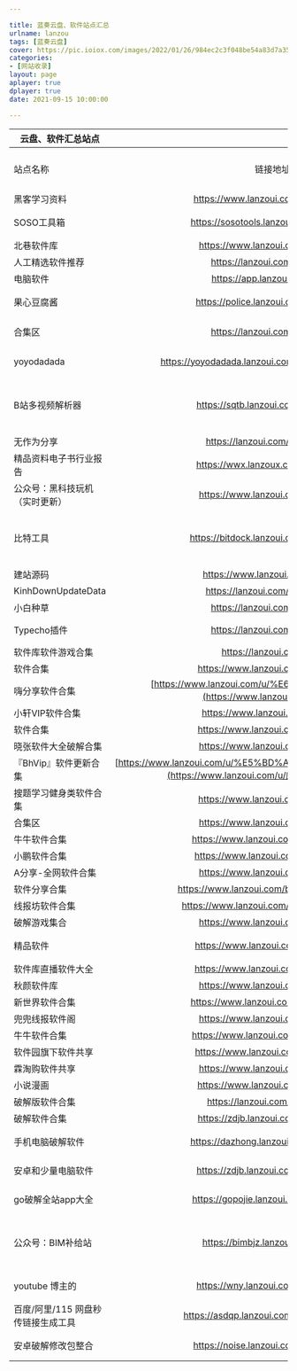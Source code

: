 ```yaml
---

title: 蓝奏云盘、软件站点汇总
urlname: lanzou
tags: [蓝奏云盘]
cover: https://pic.ioiox.com/images/2022/01/26/984ec2c3f048be54a83d7a35bc06d4ed.jpg
categories:
- [网站收录]
layout: page
aplayer: true
dplayer: true
date: 2021-09-15 10:00:00

---
```




| 云盘、软件汇总站点                 |                                                              |           |                            |
| ---------------------------------- | :----------------------------------------------------------: | --------- | -------------------------- |
| 站点名称                           |                           链接地址                           | 密码      | 备注信息（有无失效）       |
| 黑客学习资料                       |              https://www.lanzoui.com/b0ce8pmpc               | 无        | PDF文件                    |
| SOSO工具箱                         |           https://sosotools.lanzoui.com/b015bjrji            | C90W      | 办公表格工具               |
| 北巷软件库                         |               https://www.lanzoui.com/b325470                | 无        | APK                        |
| 人工精选软件推荐                   |                 https://lanzoui.com/b756387                  | 无        | APK                        |
| 电脑软件                           |                 https://app.lanzoui.com/s/wp                 | 无        | 压缩文件                   |
| 果心豆腐酱                         |             https://police.lanzoui.com/b015kfsoj             | 无        | 电脑软件抖音解析           |
| 合集区                             |                 https://lanzoui.com/b908456                  | 无        | 手机电脑软件汇总           |
| yoyodadada                         |       https://yoyodadada.lanzoui.com/u/yoyodadada#6h71       | 无        | 手机电脑软件汇总           |
| B站多视频解析器                    |              https://sqtb.lanzoui.com/b015c0ksh              | 无        | 就一个软件，官方更新同步站 |
| 无作为分享                         |                https://lanzoui.com/u/wuzuowei                | 无        | APK                        |
| 精品资料电子书行业报告             |              https://wwx.lanzoux.com/b0cdvkdfa               | 无        | 一些资料                   |
| 公众号：黑科技玩机（实时更新）     |               https://www.lanzoui.com/b281858                | 无        | 手机电脑软件汇总           |
| 比特工具                           |            https://bitdock.lanzoui.com/b01592vva             | 无        | 就一个软件，官方更新同步站 |
| 建站源码                           |               https://www.lanzoui.com/s/jz666                | 无        | 建站源码                   |
| KinhDownUpdateData                 |                https://lanzoui.com/s/KinhDown                | 无        | KinhDown                   |
| 小白种草                           |                 https://lanzoui.com/b587435                  | 无        | APK                        |
| Typecho插件                        |                 https://lanzoui.com/b967760                  | 无        | Typecho插件                |
| 软件库软件游戏合集                 |                  https://lanzoui.com/u/rjk                   | 无        | APK                        |
| 软件合集                           |              https://www.lanzoui.com/b098unlvi               | 无        | APK                        |
| 嗨分享软件合集                     | [https://www.lanzoui.com/u/%E6%8B%BD%E6%8B%BD](https://www.lanzoui.com/u/拽拽) | 无        | APK                        |
| 小轩VIP软件合集                    |                https://www.lanzoui.com/b76826                | 无        | APK                        |
| 软件合集                           |              https://www.lanzoui.com/b098unlvi               | 无        | APK                        |
| 晓张软件大全破解合集               |               https://www.lanzoui.com/b368370                | 无        | APK                        |
| 『BhVip』软件更新合集              | [https://www.lanzoui.com/u/%E5%BD%AA%E7%85%8CQQ1846055318](https://www.lanzoui.com/u/彪煌QQ1846055318) | 无        | APK                        |
| 搜题学习健身类软件合集             |              https://www.lanzoui.com/b0ejszlmf               | 无        | APK                        |
| 合集区                             |               https://www.lanzoui.com/b908456                | 无        | APK                        |
| 牛牛软件合集                       |              https://www.lanzoui.com/u/36277009              | 无        | APK                        |
| 小鹏软件合集                       |             https://www.lanzoui.com/u/xiaopengi              | 无        | APK                        |
| A分享-全网软件合集                 |               https://www.lanzoui.com/b205552                | 无        | APK                        |
| 软件分享合集                       |           https://www.lanzoui.com/b00z6rhzg?t=0802           | 无        | APK                        |
| 线报坊软件合集                     |            https://www.lanzoui.com/b60364#987456             | 无        | APK                        |
| 破解游戏集合                       |               https://www.lanzoui.com/b897234                | 无        | APK                        |
| 精品软件                           |              https://www.lanzoui.com/b069snbxg               | 无        | 手机电脑软件汇总           |
| 软件库直播软件大全                 |              https://www.lanzoui.com/b05f641g#               | 无        | APK                        |
| 秋颜软件库                         |               https://www.lanzoui.com/b341705                | 无        | APK                        |
| 新世界软件合集                     |             https://www.lanzoui.com/u/adminqizhu             | 无        | APK                        |
| 兜兜线报软件阁                     |               https://www.lanzoui.com/b133841                | 无        | APK                        |
| 牛牛软件合集                       |              https://www.lanzoui.com/u/36277009              | 无        | APK                        |
| 软件园旗下软件共享                 |              https://www.lanzoui.com/u/anxin666              | 无        | APK                        |
| 霖淘购软件共享                     |               https://www.lanzoui.com/b252370                | 无        | APK                        |
| 小说漫画                           |              https://www.lanzoui.com/b00taevfa               | 无        | APK                        |
| 破解版软件合集                     |                https://lanzoui.com/b00f5v42d                 | 无        | APK                        |
| 破解软件合集                       |              https://zdjb.lanzoui.com/b010hxrdc              | 4pjc      | APK                        |
| 手机电脑破解软件                   |            https://dazhong.lanzoui.com/b0ee9ctaj             | 无        | 安卓手机 电脑软件          |
| 安卓和少量电脑软件                 |              https://zdjb.lanzoui.com/b00zmt4ne              | 无        | APK 少量exe                |
| go破解全站app大全                  | [https://gopojie.lanzoui.com/b00z78rib ](https://gopojie.lanzoui.com/b00z78rib) | apaf      | go破解全站app大全          |
| 公众号：BIM补给站                  |               https://bimbjz.lanzoux.com/s/BJZ               | 无        | 各类软件，win，苹果，安卓  |
| youtube 博主的                     |              https://wny.lanzoui.com/b016pdopa               | 4rxw      | 手机电脑软件汇总           |
| 百度/阿里/115 网盘秒传链接生成工具 |           https://asdqp.lanzoui.com/b08slkeli#h5wv           | h5wv      |                            |
| 安卓破解修改包整合                 |             https://noise.lanzoui.com/b00ow5xpa              | 密码:35go |                            |